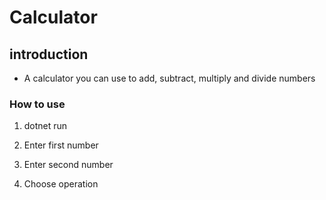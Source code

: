 # Calculator

## introduction
- A calculator you can use to add, subtract, multiply and divide numbers


### How to use

1. dotnet run

2. Enter first number

3. Enter second number

4. Choose operation